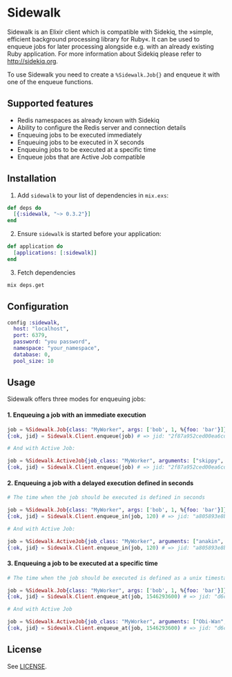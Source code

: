 # Sidewalk
Sidewalk is an Elixir client which is compatible with Sidekiq, the »simple, efficient background processing library for Ruby«.
It can be used to enqueue jobs for later processing alongside e.g. with an already existing Ruby application.
For more information about Sidekiq please refer to http://sidekiq.org.

To use Sidewalk you need to create a `%Sidewalk.Job{}` and enqueue it with one of the enqueue functions.

## Supported features

* Redis namespaces as already known with Sidekiq
* Ability to configure the Redis server and connection details
* Enqueuing jobs to be executed immediately
* Enqueuing jobs to be executed in X seconds
* Enqueuing jobs to be executed at a specific time
* Enqueue jobs that are Active Job compatible

## Installation
1. Add `sidewalk` to your list of dependencies in `mix.exs`:

  ```elixir
  def deps do
    [{:sidewalk, "~> 0.3.2"}]
  end
  ```

2. Ensure `sidewalk` is started before your application:

  ```elixir
  def application do
    [applications: [:sidewalk]]
  end
  ```

3. Fetch dependencies

  ```bash
  mix deps.get
  ```

## Configuration

```elixir
config :sidewalk,
  host: "localhost",
  port: 6379,
  password: "you password",
  namespace: "your_namespace",
  database: 0,
  pool_size: 10
```

## Usage
Sidewalk offers three modes for enqueuing jobs:

#### 1. Enqueuing a job with an immediate execution

```elixir
job = %Sidewalk.Job{class: "MyWorker", args: ['bob', 1, %{foo: 'bar'}]}
{:ok, jid} = Sidewalk.Client.enqueue(job) # => jid: "2f87a952ced00ea6cdd61245"

# And with Active Job:

job = %Sidewalk.ActiveJob{job_class: "MyWorker", arguments: ["skippy", %{age: 21}]}
{:ok, jid} = Sidewalk.Client.enqueue(job) # => jid: "2f87a952ced00ea6cdd61245"
```

#### 2. Enqueuing a job with a delayed execution defined in seconds

```elixir
# The time when the job should be executed is defined in seconds

job = %Sidewalk.Job{class: "MyWorker", args: ['bob', 1, %{foo: 'bar'}]}
{:ok, jid} = Sidewalk.Client.enqueue_in(job, 120) # => jid: "a805893e8bd98bf965d1dd54"

# And with Active Job:

job = %Sidewalk.ActiveJob{job_class: "MyWorker", arguments: ["anakin", 22, %{allegiance: "sith"}]}
{:ok, jid} = Sidewalk.Client.enqueue_in(job, 120) # => jid: "a805893e8bd98bf965d1dd54"
```

#### 3. Enqueuing a job to be executed at a specific time

```elixir
# The time when the job should be executed is defined as a unix timestamp

job = %Sidewalk.Job{class: "MyWorker", args: ['bob', 1, %{foo: 'bar'}]}
{:ok, jid} = Sidewalk.Client.enqueue_at(job, 1546293600) # => jid: "d6ceac7d6c42d35ff6cac8a0"

# And with Active Job

job = %Sidewalk.ActiveJob{job_class: "MyWorker", arguments: ["Obi-Wan", 33, %{allegiance: "jedi"}]}
{:ok, jid} = Sidewalk.Client.enqueue_at(job, 1546293600) # => jid: "d6ceac7d6c42d35ff6cac8a0"
```

## License
See [LICENSE](https://github.com/railsmechanic/sidewalk/blob/master/LICENSE).
